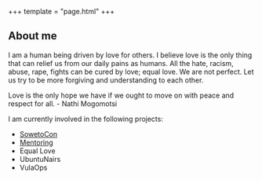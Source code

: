 +++
template = "page.html"
+++

## About me

I am a human being driven by love for others. I believe love is the only thing that can relief us from our daily pains as humans. All the hate, racism, abuse, rape, fights can be cured by love; equal love. We are not perfect. Let us try to be more forgiving and understanding to each other.

Love is the only hope we have if we ought to move on with peace and respect for all. - Nathi Mogomotsi

I am currently involved in the following projects:
- [SowetoCon](https://www.sowetocon.africa)
- [Mentoring](https://vulaops.zulipchat.com/)
- Equal Love
- UbuntuNairs
- VulaOps
